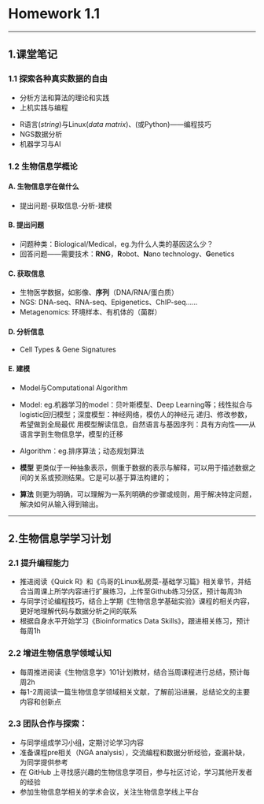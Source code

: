  # Homework 1.1
---
 ## 1.课堂笔记
### 1.1 探索各种真实数据的自由
- 分析方法和算法的理论和实践
- 上机实践与编程
* R语言(*string*)与Linux(*data matrix*)、(或Python)——编程技巧
* NGS数据分析
* 机器学习与AI
### 1.2 生物信息学概论
#### A. 生物信息学在做什么
- 提出问题-获取信息-分析-建模
#### B. 提出问题
- 问题种类：Biological/Medical，eg.为什么人类的基因这么少？
- 回答问题——需要技术：**RNG**，**R**obot、**N**ano technology、**G**enetics
#### C. 获取信息
- 生物医学数据，如影像、**序列**（DNA/RNA/蛋白质）
- NGS: DNA-seq、RNA-seq、Epigenetics、ChIP-seq……
- Metagenomics: 环境样本、有机体的（菌群）
#### D. 分析信息
- Cell Types & Gene Signatures
#### E. 建模
- Model与Computational Algorithm
- Model: eg.机器学习的model：贝叶斯模型、Deep Learning等；线性拟合与logistic回归模型；深度模型：神经网络，模仿人的神经元
         递归、修改参数，希望做到全局最优
         用模型解读信息，自然语言与基因序列：具有方向性——从语言学到生物信息学，模型的迁移
- Algorithm：eg.排序算法；动态规划算法

- **模型** 更类似于一种抽象表示，侧重于数据的表示与解释，可以用于描述数据之间的关系或预测结果。它是可以基于算法构建的；
- **算法** 则更为明确，可以理解为一系列明确的步骤或规则，用于解决特定问题，解决如何从输入得到输出。
---
## 2.生物信息学学习计划
### 2.1 提升编程能力
- 推进阅读《Quick R》和《鸟哥的Linux私房菜-基础学习篇》相关章节，并结合当周课上所学内容进行扩展练习，上传至Github练习分区，预计每周3h
- 与同学讨论编程技巧，结合上学期《生物信息学基础实验》课程的相关内容，更好地理解代码与数据分析之间的联系
- 根据自身水平开始学习《Bioinformatics Data Skills》，跟进相关练习，预计每周1h
### 2.2 增进生物信息学领域认知
- 每周推进阅读《生物信息学》101计划教材，结合当周课程进行总结，预计每周2h
- 每1-2周阅读一篇生物信息学领域相关文献，了解前沿进展，总结论文的主要内容和创新点
### 2.3 团队合作与探索：
- 与同学组成学习小组，定期讨论学习内容
- 准备课程pre相关（NGA analysis），交流编程和数据分析经验，查漏补缺，为同学提供参考
- 在 GitHub 上寻找感兴趣的生物信息学项目，参与社区讨论，学习其他开发者的经验
- 参加生物信息学相关的学术会议，关注生物信息学线上平台
